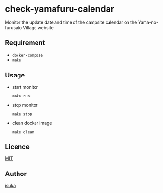 # check-yamafuru-calendar
Monitor the update date and time of the campsite calendar on the Yama-no-furusato Village website.

## Requirement

- `docker-compose`
- `make`


## Usage

- start monitor

    ```
    make run
    ```

- stop monitor

    ```
    make stop
    ```

- clean docker image

    ```
    make clean
    ```

## Licence

[MIT](https://github.com/isuka/C2Flow/blob/master/LICENCE)

## Author

[isuka](https://github.com/isuka)
